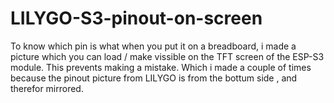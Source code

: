 # LILYGO-S3-pinout-on-screen

To know which pin is what when you put it on a breadboard, i made a picture which you can load / make vissible on the TFT screen of the ESP-S3 module.
This prevents making a mistake.
Which i made a couple of times because the pinout picture from LILYGO is from the bottum side , and therefor mirrored.


